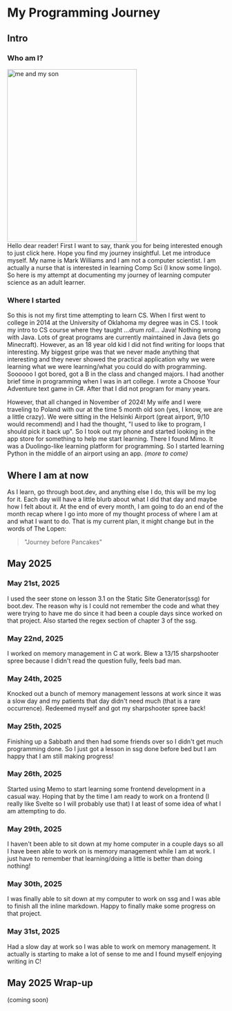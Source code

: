 # My Programming Journey
## Intro
### Who am I?
<img src="https://github.com/user-attachments/assets/262a5364-ec0c-4321-84f6-c6547c6cfea3" alt="me and my son" height="400" width="300">
<br>
Hello dear reader! First I want to say, thank you for being interested enough to just click here. Hope you find my journey insightful. Let me introduce myself. My name is Mark Williams and I am not a computer scientist. I am actually a nurse that is interested in learning Comp Sci (I know some lingo). So here is my attempt at documenting my journey of learning computer science as an adult learner. 

### Where I started
So this is not my first time attempting to learn CS. When I first went to college in 2014 at the University of Oklahoma my degree was in CS. I took my intro to CS course where they taught *...drum roll...* Java! Nothing wrong with Java. Lots of great programs are currently maintained in Java (lets go Minecraft). However, as an 18 year old kid I did not find writing for loops that interesting. My biggest gripe was that we never made anything that interesting and they never showed the practical application why we were learning what we were learning/what you could do with programming. Soooooo I got bored, got a B in the class and changed majors. I had another brief time in programming when I was in art college. I wrote a Choose Your Adventure text game in C#. After that I did not program for many years.

However, that all changed in November of 2024! My wife and I were traveling to Poland with our at the time 5 month old son (yes, I know, we are a little crazy). We were sitting in the Helsinki Airport (great airport, 9/10 would recommend) and I had the thought, "I used to like to program, I should pick it back up". So I took out my phone and started looking in the app store for something to help me start learning. There I found Mimo. It was a Duolingo-like learning platform for programming. So I started learning Python in the middle of an airport using an app. *(more to come)*

## Where I am at now
As I learn, go through boot.dev, and anything else I do, this will be my log for it. Each day will have a little blurb about what I did that day and maybe how I felt about it. At the end of every month, I am going to do an end of the month recap where I go into more of my thought process of where I am at and what I want to do. That is my current plan, it might change but in the words of The Lopen: 
> "Journey before Pancakes"

## May 2025

### May 21st, 2025
I used the seer stone on lesson 3.1 on the Static Site Generator(ssg) for boot.dev. The reason why is I could not remember the code and what they were trying to have me do since it had been a couple days since worked on that project.
Also started the regex section of chapter 3 of the ssg.

### May 22nd, 2025
I worked on memory management in C at work. Blew a 13/15 sharpshooter spree because I didn't read the question fully, feels bad man.

### May 24th, 2025
Knocked out a bunch of memory management lessons at work since it was a slow day and my patients that day didn't need much (that is a rare occurrence). Redeemed myself and got my sharpshooter spree back!

### May 25th, 2025
Finishing up a Sabbath and then had some friends over so I didn't get much programming done. So I just got a lesson in ssg done before bed but I am happy that I am still making progress!

### May 26th, 2025
Started using Memo to start learning some frontend development in a casual way. Hoping that by the time I am ready to work on a frontend (I really like Svelte so I will probably use that) I at least of some idea of what I am attempting to do.

### May 29th, 2025
I haven't been able to sit down at my home computer in a couple days so all I have been able to work on is memory management while I am at work. I just have to remember that learning/doing a little is better than doing nothing!

### May 30th, 2025
I was finally able to sit down at my computer to work on ssg and I was able to finish all the inline markdown. Happy to finally make some progress on that project.

### May 31st, 2025
Had a slow day at work so I was able to work on memory management. It actually is starting to make a lot of sense to me and I found myself enjoying writing in C!

## May 2025 Wrap-up
(coming soon)
